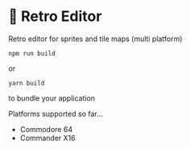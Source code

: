 # 🚀 Retro Editor

Retro editor for sprites and tile maps (multi platform)

```
npm run build
```

or

```
yarn build
```

to bundle your application

Platforms supported so far...
- Commodore 64
- Commander X16